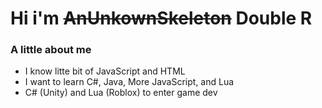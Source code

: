 # Hi i'm ~~AnUnkownSkeleton~~ **Double R**
### A little about me

* I know litte bit of JavaScript and HTML
* I want to learn C#, Java, More JavaScript, and Lua
* C# (Unity) and Lua (Roblox) to enter game dev
